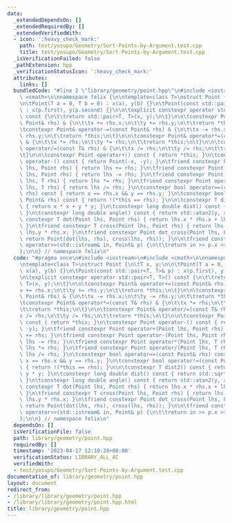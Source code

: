 ```yaml
---
data:
  _extendedDependsOn: []
  _extendedRequiredBy: []
  _extendedVerifiedWith:
  - icon: ':heavy_check_mark:'
    path: test/yosupo/Geometry/Sort-Points-by-Argument.test.cpp
    title: test/yosupo/Geometry/Sort-Points-by-Argument.test.cpp
  _isVerificationFailed: false
  _pathExtension: hpp
  _verificationStatusIcon: ':heavy_check_mark:'
  attributes:
    links: []
  bundledCode: "#line 2 \"library/geometry/point.hpp\"\n#include <iostream>\n#include\
    \ <cmath>\n\nnamespace felix {\n\ntemplate<class T>\nstruct Point {\n\tT x, y;\n\
    \n\tPoint(T a = 0, T b = 0) : x(a), y(b) {}\n\tPoint(const std::pair<T, T>& p)\
    \ : x(p.first), y(p.second) {}\n\n\texplicit constexpr operator std::pair<T, T>()\
    \ const {\n\t\treturn std::pair<T, T>(x, y);\n\t}\n\n\tconstexpr Point& operator+=(const\
    \ Point& rhs) & {\n\t\tx += rhs.x;\n\t\ty += rhs.y;\n\t\treturn *this;\n\t}\n\n\
    \tconstexpr Point& operator-=(const Point& rhs) & {\n\t\tx -= rhs.x;\n\t\ty -=\
    \ rhs.y;\n\t\treturn *this;\n\t}\n\n\tconstexpr Point& operator*=(const T& rhs)\
    \ & {\n\t\tx *= rhs;\n\t\ty *= rhs;\n\t\treturn *this;\n\t}\n\n\tconstexpr Point&\
    \ operator/=(const T& rhs) & {\n\t\tx /= rhs;\n\t\ty /= rhs;\n\t\treturn *this;\n\
    \t}\n\n\tconstexpr Point operator+() const { return *this; }\n\tconstexpr Point\
    \ operator-() const { return Point(-x, -y); }\n\tfriend constexpr Point operator+(Point\
    \ lhs, Point rhs) { return lhs += rhs; }\n\tfriend constexpr Point operator-(Point\
    \ lhs, Point rhs) { return lhs -= rhs; }\n\tfriend constexpr Point operator*(Point\
    \ lhs, T rhs) { return lhs *= rhs; }\n\tfriend constexpr Point operator/(Point\
    \ lhs, T rhs) { return lhs /= rhs; }\n\tconstexpr bool operator==(const Point&\
    \ rhs) const { return x == rhs.x && y == rhs.y; }\n\tconstexpr bool operator!=(const\
    \ Point& rhs) const { return !(*this == rhs); }\n\n\tconstexpr T dist2() const\
    \ { return x * x + y * y; }\n\tconstexpr long double dist() const { return std::sqrt(dist2());\
    \ }\n\tconstexpr long double angle() const { return std::atan2(y, x); }\n\tfriend\
    \ constexpr T dot(Point lhs, Point rhs) { return lhs.x * rhs.x + lhs.y * rhs.y;\
    \ }\n\tfriend constexpr T cross(Point lhs, Point rhs) { return lhs.x * rhs.y -\
    \ lhs.y * rhs.x; }\n\tfriend constexpr Point dot_cross(Point lhs, Point rhs) {\
    \ return Point(dot(lhs, rhs), cross(lhs, rhs)); }\n\n\tfriend constexpr std::istream&\
    \ operator>>(std::istream& in, Point& p) {\n\t\treturn in >> p.x >> p.y;\n\t}\n\
    };\n\n} // namespace felix\n"
  code: "#pragma once\n#include <iostream>\n#include <cmath>\n\nnamespace felix {\n\
    \ntemplate<class T>\nstruct Point {\n\tT x, y;\n\n\tPoint(T a = 0, T b = 0) :\
    \ x(a), y(b) {}\n\tPoint(const std::pair<T, T>& p) : x(p.first), y(p.second) {}\n\
    \n\texplicit constexpr operator std::pair<T, T>() const {\n\t\treturn std::pair<T,\
    \ T>(x, y);\n\t}\n\n\tconstexpr Point& operator+=(const Point& rhs) & {\n\t\t\
    x += rhs.x;\n\t\ty += rhs.y;\n\t\treturn *this;\n\t}\n\n\tconstexpr Point& operator-=(const\
    \ Point& rhs) & {\n\t\tx -= rhs.x;\n\t\ty -= rhs.y;\n\t\treturn *this;\n\t}\n\n\
    \tconstexpr Point& operator*=(const T& rhs) & {\n\t\tx *= rhs;\n\t\ty *= rhs;\n\
    \t\treturn *this;\n\t}\n\n\tconstexpr Point& operator/=(const T& rhs) & {\n\t\t\
    x /= rhs;\n\t\ty /= rhs;\n\t\treturn *this;\n\t}\n\n\tconstexpr Point operator+()\
    \ const { return *this; }\n\tconstexpr Point operator-() const { return Point(-x,\
    \ -y); }\n\tfriend constexpr Point operator+(Point lhs, Point rhs) { return lhs\
    \ += rhs; }\n\tfriend constexpr Point operator-(Point lhs, Point rhs) { return\
    \ lhs -= rhs; }\n\tfriend constexpr Point operator*(Point lhs, T rhs) { return\
    \ lhs *= rhs; }\n\tfriend constexpr Point operator/(Point lhs, T rhs) { return\
    \ lhs /= rhs; }\n\tconstexpr bool operator==(const Point& rhs) const { return\
    \ x == rhs.x && y == rhs.y; }\n\tconstexpr bool operator!=(const Point& rhs) const\
    \ { return !(*this == rhs); }\n\n\tconstexpr T dist2() const { return x * x +\
    \ y * y; }\n\tconstexpr long double dist() const { return std::sqrt(dist2());\
    \ }\n\tconstexpr long double angle() const { return std::atan2(y, x); }\n\tfriend\
    \ constexpr T dot(Point lhs, Point rhs) { return lhs.x * rhs.x + lhs.y * rhs.y;\
    \ }\n\tfriend constexpr T cross(Point lhs, Point rhs) { return lhs.x * rhs.y -\
    \ lhs.y * rhs.x; }\n\tfriend constexpr Point dot_cross(Point lhs, Point rhs) {\
    \ return Point(dot(lhs, rhs), cross(lhs, rhs)); }\n\n\tfriend constexpr std::istream&\
    \ operator>>(std::istream& in, Point& p) {\n\t\treturn in >> p.x >> p.y;\n\t}\n\
    };\n\n} // namespace felix\n"
  dependsOn: []
  isVerificationFile: false
  path: library/geometry/point.hpp
  requiredBy: []
  timestamp: '2023-04-17 12:10:28+08:00'
  verificationStatus: LIBRARY_ALL_AC
  verifiedWith:
  - test/yosupo/Geometry/Sort-Points-by-Argument.test.cpp
documentation_of: library/geometry/point.hpp
layout: document
redirect_from:
- /library/library/geometry/point.hpp
- /library/library/geometry/point.hpp.html
title: library/geometry/point.hpp
---
```

